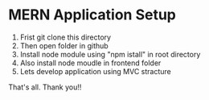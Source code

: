 # MERN Application Setup
  1. Frist git clone this directory
  2. Then open folder in github
  3. Install node module using "npm istall" in root directory
  5. Also install node moudle in frontend folder
  6. Lets develop application using MVC stracture 
  
That's all. Thank you!!
